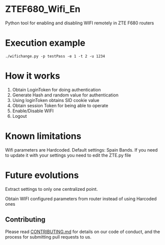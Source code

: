# ZTEF680_Wifi_En

Python tool for enabling and disabling WIFI remotely in ZTE F680 routers

# Execution example

```
./wifichange.py -p testPass -e 1 -t 2 -u 1234 
```

# How it works
1. Obtain LoginToken for doing authentication
2. Generate Hash and random value for authentication
3. Using loginToken obtains SID cookie value
4. Obtain session Token for being able to operate
5. Enable/Disable WIFI
6. Logout


# Known limitations
Wifi parameters are Hardcoded. Default settings: Spain Bands. If you need to update it with your settings you need to edit the ZTE.py file

# Future evolutions
Extract settings to only one centralized point.

Obtain WIFI configured parameters from router instead of using Harcoded ones 

## Contributing

Please read [CONTRIBUTING.md](https://github.com/jazzran/ZTEF680_Wifi_En/blob/master/Contributing.md) for details on our code of conduct, and the process for submitting pull requests to us.
